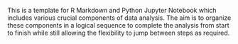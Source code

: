This is a template for R Markdown and Python Jupyter Notebook which includes various crucial components of data analysis. The aim is to organize these components in a logical sequence to complete the analysis from start to finish while still allowing the flexibility to jump between steps as required.